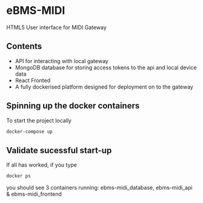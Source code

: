 # eBMS-MIDI
HTML5 User interface for MIDI Gateway

## Contents
- API for interacting with local gateway  
- MongoDB database for storing access tokens to the api and local device data
- React Fronted  
- A fully dockerised platform designed for deployment on to the gateway  

## Spinning up the docker containers
To start the project locally
```bash
docker-compose up
```

## Validate sucessful start-up

If all has worked, if you type

```bash
docker ps
```

you should see 3 containers running: ebms-midi_database, ebms-midi_api & ebms-midi_frontend
